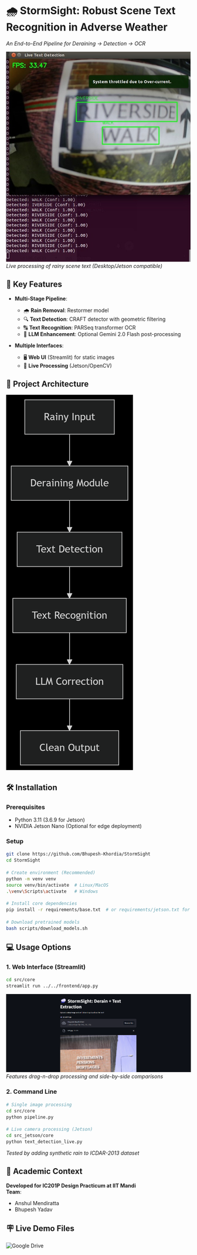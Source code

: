 # 🌧️ StormSight: Robust Scene Text Recognition in Adverse Weather  
*An End-to-End Pipeline for Deraining → Detection → OCR*  

![StormSight Demo](assets/demo.jpeg)  
*Live processing of rainy scene text (Desktop/Jetson compatible)*  

## 🚀 Key Features  
- **Multi-Stage Pipeline**:  
  - 🌧️ **Rain Removal**: Restormer model
  - 🔍 **Text Detection**: CRAFT detector with geometric filtering  
  - 🔠 **Text Recognition**: PARSeq transformer OCR  
  - 🤖 **LLM Enhancement**: Optional Gemini 2.0 Flash post-processing  

- **Multiple Interfaces**:  
  - 🖥️ **Web UI** (Streamlit) for static images  
  - 🎥 **Live Processing** (Jetson/OpenCV)  

## 📂 Project Architecture  
![StormSight Architecture](assets/architecture.png)  

## 🛠️ Installation  

### Prerequisites  
- Python 3.11 (3.6.9 for Jetson)  
- NVIDIA Jetson Nano (Optional for edge deployment)  

### Setup  
```bash
git clone https://github.com/Bhupesh-Khordia/StormSight
cd StormSight

# Create environment (Recommended)
python -m venv venv
source venv/bin/activate  # Linux/MacOS
.\venv\Scripts\activate   # Windows

# Install core dependencies
pip install -r requirements/base.txt  # or requirements/jetson.txt for edge devices

# Download pretrained models
bash scripts/download_models.sh
```

## 💻 Usage Options  

### 1. Web Interface (Streamlit)  
```bash
cd src/core
streamlit run ../../frontend/app.py
```
![Web Interface](assets/web-ui.png)  
*Features drag-n-drop processing and side-by-side comparisons*

### 2. Command Line  
```bash
# Single image processing
cd src/core
python pipeline.py

# Live camera processing (Jetson)
cd src_jetson/core
python text_detection_live.py
```

*Tested by adding synthetic rain to ICDAR-2013 dataset*

## 📝 Academic Context  
**Developed for IC201P Design Practicum at IIT Mandi**  
**Team**:  
- Anshul Mendiratta  
- Bhupesh Yadav

## 🪧 Live Demo Files

![Google Drive](https://drive.google.com/drive/folders/14apHj84OAeWBcsNb2uSnvOpGAQiSjnaE)
